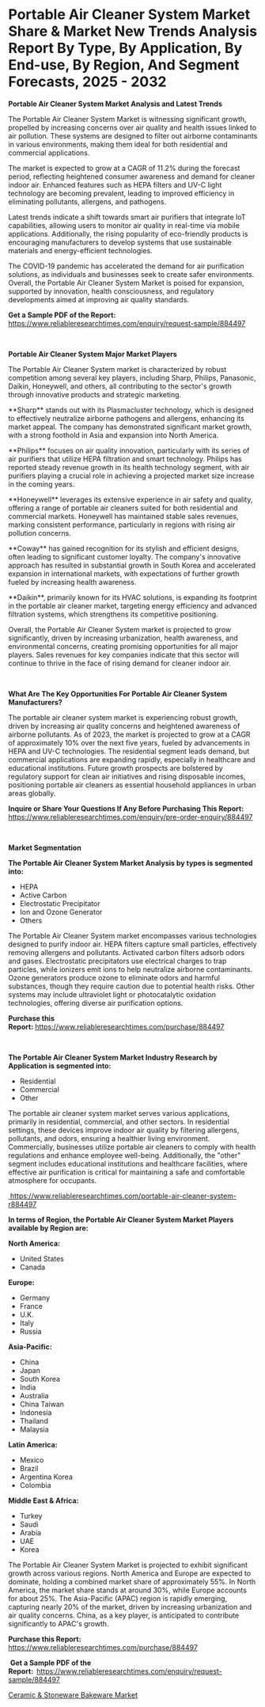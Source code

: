 <p><h1>Portable Air Cleaner System Market Share & Market New Trends Analysis Report By Type, By Application, By End-use, By Region, And Segment Forecasts, 2025 - 2032</h1></p><p><strong>Portable Air Cleaner System Market Analysis and Latest Trends</strong></p>
<p><p>The Portable Air Cleaner System Market is witnessing significant growth, propelled by increasing concerns over air quality and health issues linked to air pollution. These systems are designed to filter out airborne contaminants in various environments, making them ideal for both residential and commercial applications. </p><p>The market is expected to grow at a CAGR of 11.2% during the forecast period, reflecting heightened consumer awareness and demand for cleaner indoor air. Enhanced features such as HEPA filters and UV-C light technology are becoming prevalent, leading to improved efficiency in eliminating pollutants, allergens, and pathogens. </p><p>Latest trends indicate a shift towards smart air purifiers that integrate IoT capabilities, allowing users to monitor air quality in real-time via mobile applications. Additionally, the rising popularity of eco-friendly products is encouraging manufacturers to develop systems that use sustainable materials and energy-efficient technologies. </p><p>The COVID-19 pandemic has accelerated the demand for air purification solutions, as individuals and businesses seek to create safer environments. Overall, the Portable Air Cleaner System Market is poised for expansion, supported by innovation, health consciousness, and regulatory developments aimed at improving air quality standards.</p></p>
<p><strong>Get a Sample PDF of the Report:&nbsp;</strong> <a href="https://www.reliableresearchtimes.com/enquiry/request-sample/884497?utm_campaign=2381&utm_medium=2&utm_source=Github&utm_content=ia&utm_term=09022025&utm_id=portable-air-cleaner-system">https://www.reliableresearchtimes.com/enquiry/request-sample/884497</a></p>
<p>&nbsp;</p>
<p><strong>Portable Air Cleaner System Major Market Players</strong></p>
<p><p>The Portable Air Cleaner System market is characterized by robust competition among several key players, including Sharp, Philips, Panasonic, Daikin, Honeywell, and others, all contributing to the sector's growth through innovative products and strategic marketing.</p><p>**Sharp** stands out with its Plasmacluster technology, which is designed to effectively neutralize airborne pathogens and allergens, enhancing its market appeal. The company has demonstrated significant market growth, with a strong foothold in Asia and expansion into North America.</p><p>**Philips** focuses on air quality innovation, particularly with its series of air purifiers that utilize HEPA filtration and smart technology. Philips has reported steady revenue growth in its health technology segment, with air purifiers playing a crucial role in achieving a projected market size increase in the coming years.</p><p>**Honeywell** leverages its extensive experience in air safety and quality, offering a range of portable air cleaners suited for both residential and commercial markets. Honeywell has maintained stable sales revenues, marking consistent performance, particularly in regions with rising air pollution concerns.</p><p>**Coway** has gained recognition for its stylish and efficient designs, often leading to significant customer loyalty. The company's innovative approach has resulted in substantial growth in South Korea and accelerated expansion in international markets, with expectations of further growth fueled by increasing health awareness.</p><p>**Daikin**, primarily known for its HVAC solutions, is expanding its footprint in the portable air cleaner market, targeting energy efficiency and advanced filtration systems, which strengthens its competitive positioning.</p><p>Overall, the Portable Air Cleaner System market is projected to grow significantly, driven by increasing urbanization, health awareness, and environmental concerns, creating promising opportunities for all major players. Sales revenues for key companies indicate that this sector will continue to thrive in the face of rising demand for cleaner indoor air.</p></p>
<p>&nbsp;</p>
<p><strong>What Are The Key Opportunities For Portable Air Cleaner System Manufacturers?</strong></p>
<p><p>The portable air cleaner system market is experiencing robust growth, driven by increasing air quality concerns and heightened awareness of airborne pollutants. As of 2023, the market is projected to grow at a CAGR of approximately 10% over the next five years, fueled by advancements in HEPA and UV-C technologies. The residential segment leads demand, but commercial applications are expanding rapidly, especially in healthcare and educational institutions. Future growth prospects are bolstered by regulatory support for clean air initiatives and rising disposable incomes, positioning portable air cleaners as essential household appliances in urban areas globally.</p></p>
<p><strong>Inquire or Share Your Questions If Any Before Purchasing This Report:</strong> <a href="https://www.reliableresearchtimes.com/enquiry/pre-order-enquiry/884497?utm_campaign=2381&utm_medium=2&utm_source=Github&utm_content=ia&utm_term=09022025&utm_id=portable-air-cleaner-system">https://www.reliableresearchtimes.com/enquiry/pre-order-enquiry/884497</a></p>
<p>&nbsp;</p>
<p><strong>Market Segmentation</strong></p>
<p><strong>The Portable Air Cleaner System Market Analysis by types is segmented into:</strong></p>
<p><ul><li>HEPA</li><li>Active Carbon</li><li>Electrostatic Precipitator</li><li>Ion and Ozone Generator</li><li>Others</li></ul></p>
<p><p>The Portable Air Cleaner System market encompasses various technologies designed to purify indoor air. HEPA filters capture small particles, effectively removing allergens and pollutants. Activated carbon filters adsorb odors and gases. Electrostatic precipitators use electrical charges to trap particles, while ionizers emit ions to help neutralize airborne contaminants. Ozone generators produce ozone to eliminate odors and harmful substances, though they require caution due to potential health risks. Other systems may include ultraviolet light or photocatalytic oxidation technologies, offering diverse air purification options.</p></p>
<p><strong>Purchase this Report:&nbsp;</strong><a href="https://www.reliableresearchtimes.com/purchase/884497?utm_campaign=2381&utm_medium=2&utm_source=Github&utm_content=ia&utm_term=09022025&utm_id=portable-air-cleaner-system">https://www.reliableresearchtimes.com/purchase/884497</a></p>
<p>&nbsp;</p>
<p><strong>The Portable Air Cleaner System Market Industry Research by Application is segmented into:</strong></p>
<p><ul><li>Residential</li><li>Commercial</li><li>Other</li></ul></p>
<p><p>The portable air cleaner system market serves various applications, primarily in residential, commercial, and other sectors. In residential settings, these devices improve indoor air quality by filtering allergens, pollutants, and odors, ensuring a healthier living environment. Commercially, businesses utilize portable air cleaners to comply with health regulations and enhance employee well-being. Additionally, the "other" segment includes educational institutions and healthcare facilities, where effective air purification is critical for maintaining a safe and comfortable atmosphere for occupants.</p></p>
<p><a href="https://www.reliableresearchtimes.com/portable-air-cleaner-system-r884497?utm_campaign=2381&utm_medium=2&utm_source=Github&utm_content=ia&utm_term=09022025&utm_id=portable-air-cleaner-system">&nbsp;https://www.reliableresearchtimes.com/portable-air-cleaner-system-r884497</a></p>
<p><strong>In terms of Region, the Portable Air Cleaner System Market Players available by Region are:</strong></p>
<p>
    <p> <strong> North America: </strong>
        <ul>
            <li>United States</li>
            <li>Canada</li>
        </ul>
        </p> 
    <p> <strong> Europe: </strong>
        <ul>
            <li>Germany</li>
            <li>France</li>
            <li>U.K.</li>
            <li>Italy</li>
            <li>Russia</li>
        </ul>
        </p> 
    <p> <strong> Asia-Pacific: </strong>
        <ul>
            <li>China</li>
            <li>Japan</li>
            <li>South Korea</li>
            <li>India</li>
            <li>Australia</li>
            <li>China Taiwan</li>
            <li>Indonesia</li>
            <li>Thailand</li>
            <li>Malaysia</li>
        </ul>
        </p> 
    <p> <strong> Latin America: </strong>
        <ul>
            <li>Mexico</li>
            <li>Brazil</li>
            <li>Argentina Korea</li>
            <li>Colombia</li>
        </ul>
        </p> 
    <p> <strong> Middle East & Africa: </strong>
        <ul>
            <li>Turkey</li>
            <li>Saudi</li>
            <li>Arabia</li>
            <li>UAE</li>
            <li>Korea</li>
        </ul>
    </p>
    </p>
<p><p>The Portable Air Cleaner System Market is projected to exhibit significant growth across various regions. North America and Europe are expected to dominate, holding a combined market share of approximately 55%. In North America, the market share stands at around 30%, while Europe accounts for about 25%. The Asia-Pacific (APAC) region is rapidly emerging, capturing nearly 20% of the market, driven by increasing urbanization and air quality concerns. China, as a key player, is anticipated to contribute significantly to APAC's growth.</p></p>
<p><strong>Purchase this Report: </strong><a href="https://www.reliableresearchtimes.com/purchase/884497?utm_campaign=2381&utm_medium=2&utm_source=Github&utm_content=ia&utm_term=09022025&utm_id=portable-air-cleaner-system">https://www.reliableresearchtimes.com/purchase/884497</a></p>
<p>&nbsp;<strong>Get a Sample PDF of the Report:&nbsp;&nbsp;</strong><a href="https://www.reliableresearchtimes.com/enquiry/request-sample/884497?utm_campaign=2381&utm_medium=2&utm_source=Github&utm_content=ia&utm_term=09022025&utm_id=portable-air-cleaner-system">https://www.reliableresearchtimes.com/enquiry/request-sample/884497</a></p>
<p><strong></strong></p>
<p><p><a href="https://github.com/bholdsfofie/Market-Research-Report-List-1/blob/main/ceramic-stoneware-bakeware-market.md?utm_campaign=2381&utm_medium=2&utm_source=Github&utm_content=ia&utm_term=09022025&utm_id=portable-air-cleaner-system">Ceramic & Stoneware Bakeware Market</a></p></p>